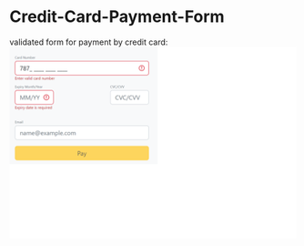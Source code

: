 # Credit-Card-Payment-Form

validated form for payment by credit card:
![Image alt](https://github.com/IShabarina/Credit-Card-Payment-Form/raw/IShabarina-readme/cred_card_payment_form_img.png)

